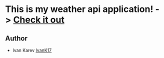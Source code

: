 # This is my weather api application! -> [Check it out](https://ivank17.github.io/weather-api-application/)

## Author
- Ivan Karev [IvanK17](https://github.com/IvanK17)
